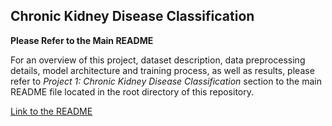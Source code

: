 ## Chronic Kidney Disease Classification

**Please Refer to the Main README**

For an overview of this project, dataset description, data preprocessing details, model architecture and training process, as well as results, please refer to _Project 1: Chronic Kidney Disease Classification_ section to the main README file located in the root directory of this repository.

[Link to the README](https://github.com/cayscays/neural-network-from-scratch/blob/main/README.md#project-1-chronic-kidney-disease-classification)

